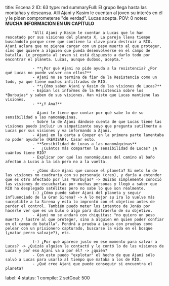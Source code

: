 title:          Escena 2
ID:             63
type:           md
summaryFull:    El grupo llega hasta las montañas y descansa. Allí Ajani y Kasim le cuentan al joven su interés en él y le piden  comprometerse "de verdad". Lucas acepta.
POV:            0
notes:          
                **MUCHA INFORMACIÓN EN UN CAPÍTULO**
                
                "Allí Ajani y Kasim le cuentan a Lucas que lo han rescatado por sus visiones del planeta X. La pareja lleva tiempo buscándolo porque cree que contiene la clave para destruir a RIO. Ajani aclara que no piensa cargar con un peso muerto al que proteger, sino que quiere a alguien que pueda desenvolverse en el campo de batalla. Le pregunta al joven si está dispuesto a darlo todo por encontrar el planeta. Lucas, aunque dudoso, acepta."
                
                - **¿Por qué Ajani no pide ayuda a la resistencia? ¿Por qué Lucas no puede volver con ellos?**
                - Ajani no se termina de fiar de la Resistencia como un todo, ya que tiene muchos infiltrados de RIO.
                - **¿Cómo saben Ajani y Kasim de las visiones de Lucas?**
                - Espían los informes de la Resistencia sobre los *Burbujas* y saben de sus visiones. Han visto que Lucas mantiene las visiones.
                - **¿Y Ana?**
                
                - Ajani le tiene que contar por qué sabe lo de su sensibilidad a las nanomáquinas.
                - Sobre lo de Ajani dándose cuenta de que Lucas tiene las visiones puedo incluir un simpatizante suyo que pregunta sutilmente a Lucas por sus visiones y va informando a Ajani.
                - Ajani en la carta a Cooper en la primera parte lamentaba no poder ayudarle (REVISAR). Casar esto.
                - **Sensibilidad de Lucas a las nanomáquinas**
                - 	¿Cuántos más comparten la sensibilidad de Lucas? ¿A cuántos tiene RIO?
                - Explicar por qué las nanomáquinas del camino al baño afectan a Lucas a la ida pero no a la vuelta.
                
                - ¿Cómo dice Ajani que conoce el planeta? Si meto lo de las visiones no cuadraría con su personaje (creo), y daría a entender que es otro afectado por las *Burbujas* -> Quizás simplemente conoció las visiones de escucharlas por muchas personas y llegó a saber que RIO ha desplegado satélites pero no sabe lo que son realmente.
                (-) ¿Cómo puede saber Ajani del planeta y seguir influenciado de la Gran Sirena? -> A lo mejor su ira lo vuelve más suceptible a la Sirena y esta lo improntó con el objetivo antes de perder el control. También puedo meter los intentos de Jonás por hacerle ver que es un bulo o algo para distraerlo de su objetivo.
                - Ajani no se andará con chiquitas: "no quiero un peso muerto / lastre al que proteger, sino a alguien en quien poder confiar en el campo de batalla". Pondrá a prueba a Lucas con pruebas como pelear con un prisionero capturado, buscarse la vida en el bosque (¿matar perro salvaje?), etc.
                
                (-) ¿Por qué aparece justo en ese momento para salvar a Lucas? -> ¿Quizás alguien le contactó y le contó lo de las visiones de Lucas y por eso Ajani va a por él? -> ¿quién?
                - Con esto puedo "explotar" el hecho de que Ajani sólo salvó a Lucas para usarlo al tiempo que mataba a los de RIO.
                - ¿Qué cree Ajani que puede conseguir si encuentra el planeta?
                
label:          4
status:         1
compile:        2
setGoal:        500



